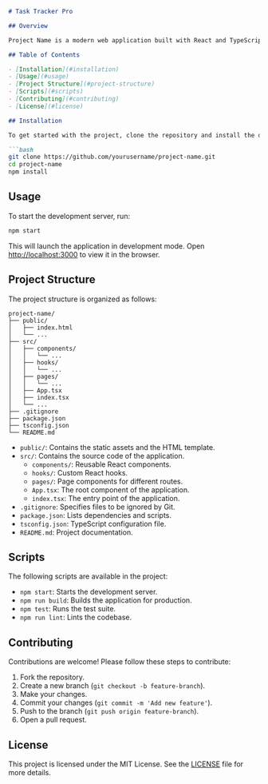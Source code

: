 ```markdown
# Task Tracker Pro

## Overview

Project Name is a modern web application built with React and TypeScript. This project leverages the power of JavaScript and TypeScript to create a robust and scalable application. It uses npm for package management and includes a variety of tools and libraries to enhance development and production workflows.

## Table of Contents

- [Installation](#installation)
- [Usage](#usage)
- [Project Structure](#project-structure)
- [Scripts](#scripts)
- [Contributing](#contributing)
- [License](#license)

## Installation

To get started with the project, clone the repository and install the dependencies:

```bash
git clone https://github.com/yourusername/project-name.git
cd project-name
npm install
```

## Usage

To start the development server, run:

```bash
npm start
```

This will launch the application in development mode. Open [http://localhost:3000](http://localhost:3000) to view it in the browser.

## Project Structure

The project structure is organized as follows:

```
project-name/
├── public/
│   ├── index.html
│   └── ...
├── src/
│   ├── components/
│   │   └── ...
│   ├── hooks/
│   │   └── ...
│   ├── pages/
│   │   └── ...
│   ├── App.tsx
│   ├── index.tsx
│   └── ...
├── .gitignore
├── package.json
├── tsconfig.json
└── README.md
```

- `public/`: Contains the static assets and the HTML template.
- `src/`: Contains the source code of the application.
    - `components/`: Reusable React components.
    - `hooks/`: Custom React hooks.
    - `pages/`: Page components for different routes.
    - `App.tsx`: The root component of the application.
    - `index.tsx`: The entry point of the application.
- `.gitignore`: Specifies files to be ignored by Git.
- `package.json`: Lists dependencies and scripts.
- `tsconfig.json`: TypeScript configuration file.
- `README.md`: Project documentation.

## Scripts

The following scripts are available in the project:

- `npm start`: Starts the development server.
- `npm run build`: Builds the application for production.
- `npm test`: Runs the test suite.
- `npm run lint`: Lints the codebase.

## Contributing

Contributions are welcome! Please follow these steps to contribute:

1. Fork the repository.
2. Create a new branch (`git checkout -b feature-branch`).
3. Make your changes.
4. Commit your changes (`git commit -m 'Add new feature'`).
5. Push to the branch (`git push origin feature-branch`).
6. Open a pull request.

## License

This project is licensed under the MIT License. See the [LICENSE](LICENSE) file for more details.
```
